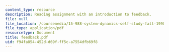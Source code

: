 ```yaml
---
content_type: resource
description: Reading assignment with an introduction to feedback.
file: null
file_location: /coursemedia/15-988-system-dynamics-self-study-fall-1998-spring-1999/f94fa854452dd69fff5ca7554dfb69f8_feedback.pdf
file_type: application/pdf
resourcetype: Document
title: feedback.pdf
uid: f94fa854-452d-d69f-ff5c-a7554dfb69f8
---
```


